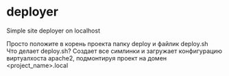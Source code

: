deployer
========

Simple site deployer on localhost

Просто положите в корень проекта папку deploy и файлик deploy.sh<br>
Что делает deploy.sh? Создает все симлинки и загружает конфигурацию виртуалхоста apache2,
подмонтируя проект на домен <project_name>.local<br>